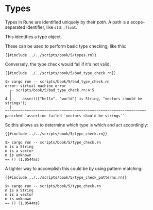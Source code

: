 # Types

Types in Rune are identified uniquely by their *path*.
A path is a scope-separated identifier, like `std::float`.

This identifies a type object.

These can be used to perform basic type checking, like this:

```rust,noplaypen
{{#include ../../scripts/book/5/types.rn}}
```

Conversely, the type check would fail if it's not valid.

```rust,noplaypen
{{#include ../../scripts/book/5/bad_type_check.rn}}
```

```text
$> cargo run -- scripts/book/5/bad_type_check.rn
error: virtual machine error
  ┌─ scripts/book/5/bad_type_check.rn:4:5
  │
4 │     assert(["hello", "world"] is String, "vectors should be strings");
  │     ^^^^^^^^^^^^^^^^^^^^^^^^^^^^^^^^^^^^^^^^^^^^^^^^^^^^^^^^^^^^^^^^^ panicked `assertion failed `vectors should be strings``
```

So this allows us to determine which type is which and act accordingly:

```rust,noplaypen
{{#include ../../scripts/book/5/type_check.rn}}
```

```text
$> cargo run -- scripts/book/5/type_check.rn
n is a String
n is a vector
n is unknown
== () (1.0544ms)
```

A tighter way to accomplish this could be by using pattern matching:

```rust,noplaypen
{{#include ../../scripts/book/5/type_check_patterns.rn}}
```

```text
$> cargo run -- scripts/book/5/type_check.rn
n is a String
n is a vector
n is unknown
== () (1.0544ms)
```